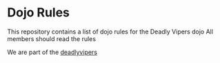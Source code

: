 Dojo Rules
==========

This repository contains a list of dojo rules for the Deadly Vipers dojo
All members should read the rules

We are part of the [deadlyvipers](http://github.com/deadlyvipers)

